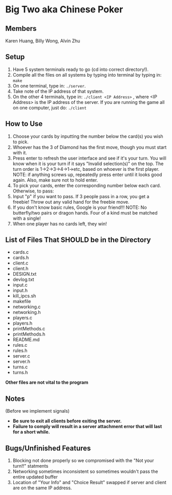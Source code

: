 # Big Two aka Chinese Poker

## Members
Karen Huang, Billy Wong, Alvin Zhu


## Setup

1. Have 5 system terminals ready to go (cd into correct directory!).
2. Compile all the files on all systems by typing into terminal by typing in: ```make```
3. On one terminal, type in: ```./server```. 
4. Take note of the IP address of that system.
5. On the other 4 terminals, type in: ```./client <IP Address>``` , where \<IP Address\> is the IP address of the server. If you are running the game all on one computer, just do: ```./client```


## How to Use

1. Choose your cards by inputting the number below the card(s) you wish to pick.
2. Whoever has the 3 of Diamond has the first move, though you must start with it.
3. Press enter to refresh the user interface and see if it's your turn. You will know when it is your turn if it says "Invalid selection(s)" on the top. The turn order is 1->2->3->4->1->etc, based on whoever is the first player. NOTE: if anything screws up, repeatedly press enter until it looks good again. Also, make sure not to hold enter.
4. To pick your cards, enter the corresponding number below each card. Otherwise, to pass: 
5. Input "p" if you want to pass. If 3 people pass in a row, you get a freebie! Throw out any valid hand for the freebie move. 
6. If you don't know basic rules, Google is your friend!!! NOTE: No butterfly/two pairs or dragon hands. Four of a kind must be matched with a single!
7. When one player has no cards left, they win!

## List of Files That SHOULD be in the Directory

* cards.c
* cards.h
* client.c
* client.h
* DESIGN.txt
* devlog.txt
* input.c
* input.h
* kill_ipcs.sh
* makefile
* networking.c
* networking.h
* players.c
* players.h
* printMethods.c
* printMethods.h
* README.md
* rules.c
* rules.h
* server.c
* server.h
* turns.c
* turns.h

<b>Other files are not vital to the program</b>


## Notes

(Before we implement signals)
<b>
* Be sure to exit all clients before exiting the server.
* Failure to comply will result in a server attachment error that will last for a short while.
</b>

## Bugs/Unfinished Features
1. Blocking not done properly so we compromised with the "Not your turn!!" statments
2. Networking sometimes inconsistent so sometimes wouldn't pass the entire updated buffer
3. Location of "Your Info" and "Choice Result" swapped if server and client are on the same IP address.
